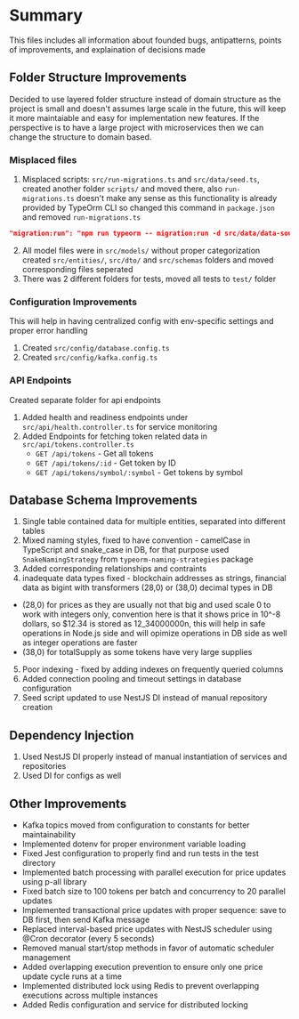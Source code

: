 # Summary

This files includes all information about founded bugs, antipatterns, points of improvements, and explaination of decisions made

## Folder Structure Improvements

Decided to use layered folder structure instead of domain structure as the project is small and doesn't assumes large scale in the future, this will keep it more maintaiable and easy for implementation new features. If the perspective is to have a large project with microservices then we can change the structure to domain based.

### Misplaced files
1. Misplaced scripts: `src/run-migrations.ts` and `src/data/seed.ts`, created another folder `scripts/` and moved there, also `run-migrations.ts` doesn't make any sense as this functionality is already provided by TypeOrm CLI so changed this command in `package.json` and removed `run-migrations.ts`
```json
"migration:run": "npm run typeorm -- migration:run -d src/data/data-source.ts"
``` 
2. All model files were in `src/models/` without proper categorization
created `src/entities/`, `src/dto/` and `src/schemas` folders and moved corresponding files
seperated 
3. There was 2 different folders for tests, moved all tests to `test/` folder

### Configuration Improvements
This will help in having centralized config with env-specific settings and proper error handling 
1. Created `src/config/database.config.ts` 
2. Created `src/config/kafka.config.ts` 

### API Endpoints
Created separate folder for api endpoints

1. Added health and readiness endpoints under `src/api/health.controller.ts` for service monitoring
2. Added Endpoints for fetching token related data in `src/api/tokens.controller.ts`
   - `GET /api/tokens` - Get all tokens
   - `GET /api/tokens/:id` - Get token by ID
   - `GET /api/tokens/symbol/:symbol` - Get tokens by symbol


## Database Schema Improvements

1. Single table contained data for multiple entities, separated into different tables
2. Mixed naming styles, fixed to have convention - camelCase in TypeScript and snake_case in DB, for that purpose used `SnakeNamingStrategy` from `typeorm-naming-strategies` package
3. Added corresponding relationships and contraints
4. inadequate data types fixed - blockchain addresses as strings, financial data as bigint with transformers (28,0) or (38,0) decimal types in DB
  - (28,0) for prices as they are usually not that big and used scale 0 to work with integers only, convention here is that it shows price in 10^-8 dollars, so $12.34 is stored as 12_34000000n, this will help in safe operations in Node.js side and will opimize operations in DB side as well as integer operations are faster
  - (38,0) for totalSupply as some tokens have very large supplies
5. Poor indexing - fixed by adding indexes on frequently queried columns
6. Added connection pooling and timeout settings in database configuration
7. Seed script updated to use NestJS DI instead of manual repository creation

## Dependency Injection
1. Used NestJS DI properly instead of manual instantiation of services and repositories
2. Used DI for configs as well


## Other Improvements
- Kafka topics moved from configuration to constants for better maintainability
- Implemented dotenv for proper environment variable loading
- Fixed Jest configuration to properly find and run tests in the test directory
- Implemented batch processing with parallel execution for price updates using p-all library
- Fixed batch size to 100 tokens per batch and concurrency to 20 parallel updates
- Implemented transactional price updates with proper sequence: save to DB first, then send Kafka message
- Replaced interval-based price updates with NestJS scheduler using @Cron decorator (every 5 seconds)
- Removed manual start/stop methods in favor of automatic scheduler management
- Added overlapping execution prevention to ensure only one price update cycle runs at a time
- Implemented distributed lock using Redis to prevent overlapping executions across multiple instances
- Added Redis configuration and service for distributed locking



